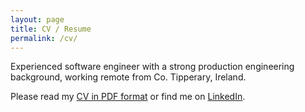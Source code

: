```yaml
---
layout: page
title: CV / Resume
permalink: /cv/
---
```


Experienced software engineer with a strong production engineering background, working remote from Co. Tipperary, Ireland.

Please read my <a href="cian-synnott-cv-2021-04-16.pdf">CV in PDF format</a> or
find me on <a href="https://www.linkedin.com/in/cian-synnott">LinkedIn</a>.
